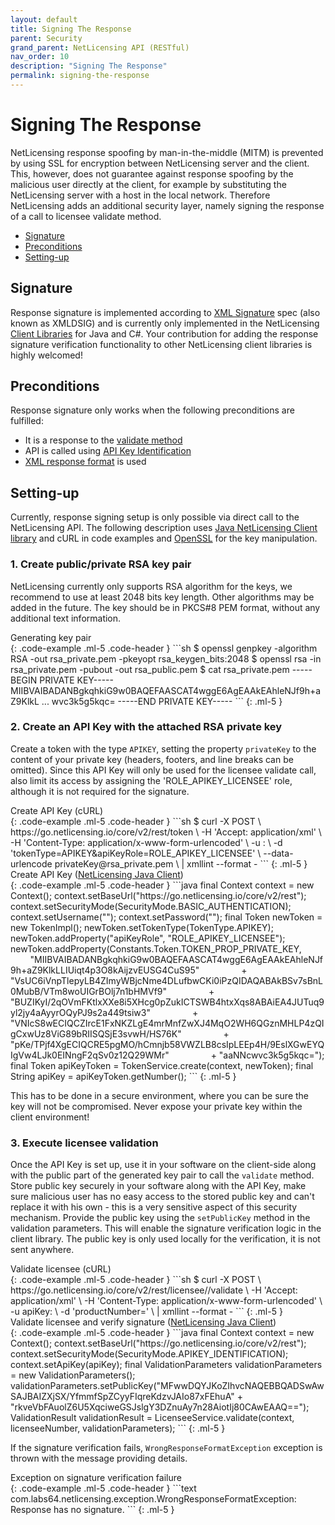```yaml
---
layout: default
title: Signing The Response
parent: Security
grand_parent: NetLicensing API (RESTful)
nav_order: 10
description: "Signing The Response"
permalink: signing-the-response
---
```


Signing The Response
====================

NetLicensing response spoofing by man-in-the-middle (MITM) is prevented by using SSL for encryption between NetLicensing server and the client.
This, however, does not guarantee against response spoofing by the malicious user directly at the client, for example by substituting the
NetLicensing server with a host in the local network. Therefore NetLicensing adds an additional security layer, namely signing the response
of a call to licensee validate method.

-   [Signature](#signature)
-   [Preconditions](#preconditions)
-   [Setting-up](#setting-up)

Signature
---------

Response signature is implemented according to [XML Signature](https://www.w3.org/TR/xmldsig-core/) spec (also known as XMLDSIG) and is currently
only implemented in the NetLicensing [Client Libraries](client-libraries) for Java and C#. Your contribution for adding the response signature verification
functionality to other NetLicensing client libraries is highly welcomed!

Preconditions
-------------

Response signature only works when the following preconditions are fulfilled:
* It is a response to the [validate method](licensee-services#validate-licensee)
* API is called using [API Key Identification](security#api-key-identification)
* [XML response format](restful-api#response) is used

Setting-up
----------
Currently, response signing setup is only possible via direct call to the NetLicensing API. The following description uses
[Java NetLicensing Client library](client-libraries) and cURL in code examples and [OpenSSL](https://www.openssl.org/) for the key manipulation.

### 1. Create public/private RSA key pair
NetLicensing currently only supports RSA algorithm for the keys, we recommend to use at least 2048 bits key length. Other algorithms may
be added in the future. The key should be in PKCS#8 PEM format, without any additional text information.

<div>Generating key pair</div>
{: .code-example .ml-5 .code-header }
```sh
$ openssl genpkey -algorithm RSA -out rsa_private.pem -pkeyopt rsa_keygen_bits:2048
$ openssl rsa -in rsa_private.pem -pubout -out rsa_public.pem
$ cat rsa_private.pem
-----BEGIN PRIVATE KEY-----
MIIBVAIBADANBgkqhkiG9w0BAQEFAASCAT4wggE6AgEAAkEAhleNJf9h+aZ9KlkL
...
wvc3k5g5kqc=
-----END PRIVATE KEY-----
```
{: .ml-5 }

### 2. Create an API Key with the attached RSA private key

Create a token with the type `APIKEY`, setting the property `privateKey` to the content of your private key (headers, footers,
and line breaks can be omitted). Since this API Key will only be used for the licensee validate call, also limit its access
by assigning the 'ROLE_APIKEY_LICENSEE' role, although it is not required for the signature.

<div>Create API Key (cURL)</div>
{: .code-example .ml-5 .code-header }
```sh
$ curl -X POST \
  https://go.netlicensing.io/core/v2/rest/token \
  -H 'Accept: application/xml' \
  -H 'Content-Type: application/x-www-form-urlencoded' \
  -u <username>:<password> \
  -d 'tokenType=APIKEY&apiKeyRole=ROLE_APIKEY_LICENSEE' \
  --data-urlencode privateKey@rsa_private.pem \
  | xmllint --format -
```
{: .ml-5 }

<div>Create API Key (<a href="https://github.com/Labs64/NetLicensingClient-java" target="_blank">NetLicensing Java Client</a>)</div>
{: .code-example .ml-5 .code-header }
```java
final Context context = new Context();
context.setBaseUrl("https://go.netlicensing.io/core/v2/rest");
context.setSecurityMode(SecurityMode.BASIC_AUTHENTICATION);
context.setUsername("<username>");
context.setPassword("<password>");
final Token newToken = new TokenImpl();
newToken.setTokenType(TokenType.APIKEY);
newToken.addProperty("apiKeyRole", "ROLE_APIKEY_LICENSEE");
newToken.addProperty(Constants.Token.TOKEN_PROP_PRIVATE_KEY,
        "MIIBVAIBADANBgkqhkiG9w0BAQEFAASCAT4wggE6AgEAAkEAhleNJf9h+aZ9KlkLLIUiqt4p3O8kAijzvEUSG4CuS95"
                + "VsUC6iVnpTlepyLB4ZImyWBjcNme4DLufbwCKi0iPzQIDAQABAkBSv7sBnL0MubB/VTm8woUIGrBOlj7n1bHMVf9"
                + "BUZIKyI/2qOVmFKtlxXXe8i5XHcg0pZukICTSWB4htxXqs8ABAiEA4JUTuq9yl2jy4aAyyrOQyPJ9s2a449tsiw3"
                + "VNIcS8wECIQCZIrcE1FxNKZLgE4mrMnfZwXJ4MqO2WH6QGznMHLP4zQIgCxwUz8ViG89bRIISQSjE3svwH/HS76K"
                + "pKe/TPjf4XgECIQCRE5pgMO/hCmnjb58VWZLB8csIpLEEp4H/9EslXGwEYQIgVw4LJk0EINngF2qSv0z12Q29WMr"
                + "aaNNcwvc3k5g5kqc=");
final Token apiKeyToken = TokenService.create(context, newToken);
final String apiKey = apiKeyToken.getNumber();
```
{: .ml-5 }

This has to be done in a secure environment, where you can be sure the key will not be compromised. Never expose your private
key within the client environment!

### 3. Execute licensee validation

Once the API Key is set up, use it in your software on the client-side along with the public part of the generated key pair to
call the `validate` method. Store public key
securely in your software along with the API Key, make sure malicious user has no easy access to the stored public key and can't
replace it with his own - this is a very sensitive aspect of this security mechanism. Provide the public key using the `setPublicKey`
method in the validation parameters. This will enable the signature verification logic in the client library. The public key is
only used locally for the verification, it is not sent anywhere.

<div>Validate licensee (cURL)</div>
{: .code-example .ml-5 .code-header }
```sh
$ curl -X POST \
  https://go.netlicensing.io/core/v2/rest/licensee/<licensee>/validate \
  -H 'Accept: application/xml' \
  -H 'Content-Type: application/x-www-form-urlencoded' \
  -u apiKey:<tokenNumber> \
  -d 'productNumber=<productNumber>' \
  | xmllint --format -
```
{: .ml-5 }

<div>Validate licensee and verify signature (<a href="https://github.com/Labs64/NetLicensingClient-java" target="_blank">NetLicensing Java Client</a>)</div>
{: .code-example .ml-5 .code-header }
```java
final Context context = new Context();
context.setBaseUrl("https://go.netlicensing.io/core/v2/rest");
context.setSecurityMode(SecurityMode.APIKEY_IDENTIFICATION);
context.setApiKey(apiKey);
final ValidationParameters validationParameters = new ValidationParameters();
validationParameters.setPublicKey("MFwwDQYJKoZIhvcNAQEBBQADSwAwSAJBAIZXjSX/YfmmfSpZCyyFIqreKdzvJAIo87xFEhuA"
        + "rkveVbFAuolZ6U5XqciweGSJslgY3DZnuAy7n28AiotIj80CAwEAAQ==");
ValidationResult validationResult = LicenseeService.validate(context, licenseeNumber, validationParameters);
```
{: .ml-5 }

If the signature verification fails, `WrongResponseFormatException` exception is thrown with the message providing details.

<div>Exception on signature verification failure</div>
{: .code-example .ml-5 .code-header }
```text
com.labs64.netlicensing.exception.WrongResponseFormatException: Response has no signature.
```
{: .ml-5 }
